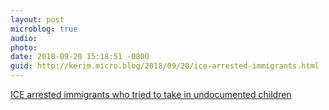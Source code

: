 ```yaml
---
layout: post
microblog: true
audio: 
photo: 
date: 2018-09-20 15:18:51 -0800
guid: http://kerim.micro.blog/2018/09/20/ice-arrested-immigrants.html
---
```

[ICE arrested immigrants who tried to take in undocumented children](https://www.cnn.com/2018/09/20/politics/ice-arrested-immigrants-sponsor-children/index.html)

